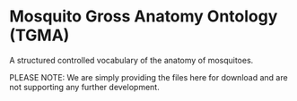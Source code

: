 # Mosquito Gross Anatomy Ontology (TGMA)

A structured controlled vocabulary of the anatomy of mosquitoes.

PLEASE NOTE: We are simply providing the files here for download and are not supporting any further development.
